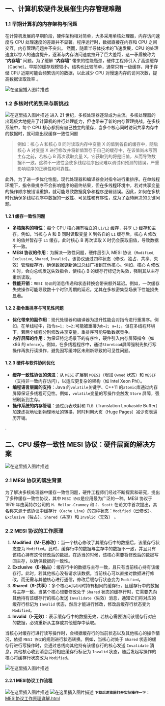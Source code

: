 ## 一、计算机软硬件发展催生内存管理难题

### 1.1 早期计算机的内存架构与问题

在计算机发展的早期阶段，硬件架构相对简单，大多采用单核处理器，内存访问速度与 CPU 处理速度的差距并不显著。程序运行时，数据直接在内存和 CPU 之间交互，内存管理问题并不突出。
然而，随着半导体技术的飞速发展，CPU 的处理速度以惊人的速度提升，逐渐与内存访问速度拉开了巨大差距，这一矛盾被称为 “**内存墙**” 问题。为了缓解 “**内存墙**” 带来的性能瓶颈，硬件工程师引入了高速缓存（Cache）。早期的缓存规模较小，结构也比较简单，通常只有一级缓存，用于存储 CPU 近期可能会频繁访问的数据，以此减少 CPU 对慢速内存的访问次数，提高数据读取效率 。

![在这里插入图片描述](https://i-blog.csdnimg.cn/direct/73fe235086fe4d9f9aa813dcac9481a6.png)

### 1.2 多核时代的到来与新挑战
![在这里插入图片描述](https://i-blog.csdnimg.cn/direct/cd6ff368940a470a9106c527eacd503c.png)
进入 21 世纪，多核处理器逐渐成为主流。多核处理器的出现极大地提升了计算机的并行处理能力，但也带来了新的内存管理挑战。在多核系统中，每个 CPU 核心都拥有自己独立的缓存，当多个核心同时访问共享内存中的数据时，就可能出现缓存一致性问题

> 例如：核心 A 和核心 B 同时读取内存中变量 X 的值到各自的缓存中，随后核心 A 对变量 X
> 进行修改并将新值暂存于自己的缓存中，在该值尚未写回主存之前，若核心 B 再次读取变量
> X，它获取到的将是旧值，从而导致数据不一致。这种不一致性会使多线程程序出现难以调试和预测的错误，严重影响程序的正确性和可靠性。

此外，为了进一步优化性能，现代处理器和编译器会对指令进行重排序。在单线程环境下，指令重排序不会影响程序的最终结果，但在多线程环境中，若对共享变量的操作顺序被错误重排，就可能导致数据竞争和程序逻辑错误。因此，如何在多核时代确保多线程程序中数据的一致性、可见性和有序性，成为了亟待解决的关键问题。

#### 1.2.1 缓存一致性问题

- **多核架构的特性**：每个 CPU 核心拥有独立的 `L1/L2` 缓存，共享 `L3` 缓存和主存。例如，当核心 A 和 B 同时读取变量 X 到各自的 `L1` 缓存后，核心 A 修改 X 的值并暂存于 `L1` 缓存，此时核心 B 再次读取 X 时仍会获取旧值，导致数据不一致。
- **MESI 协议的作用**：为解决一致性问题，硬件层引入 MESI 协议（`Modified`, `Exclusive`, `Shared`, `Invalid`）。该协议通过四种状态（修改、独占、共享、失效）管理缓存行，确保数据更新通过总线广播到其他核心。例如，核心 A 修改 X 时，会向总线发送失效指令，使核心 B 的缓存行标记为失效，强制其从主存重新读取。
- **性能开销**：`MESI 协议`的消息传递和状态转换会带来额外延迟。例如，一次缓存失效操作可能导致数十个时钟周期的延迟，尤其在多核密集型场景下性能损失显著。


#### 1.2.2 指令重排序与可见性问题
- **优化带来的副作用**：现代处理器和编译器为提升性能会对指令进行重排序。例如，在单线程中，指令`a=1; b=2;`可能被重排为`b=2; a=1;`，但在多线程环境下，若两个线程分别修改共享变量，重排序可能导致数据竞争。
- **内存屏障的作用**：为保证特定场景下的有序性，硬件引入内存屏障指令（如 x86 的 `mfence`）。例如，在多线程程序中，通过`StoreLoad`屏障强制先执行写操作再执行读操作，避免因写缓冲区未刷新导致的可见性问题。

#### 1.2.3 硬件与软件协同优化
- **缓存一致性协议的演进**：从 `MESI` 扩展到 `MOESI`（增加 `Owned` 状态）和 `MESIF`（支持非一致内存访问），以适应更复杂的架构（如 Intel Xeon Phi）。
- **编程语言层面的支持**：Java 的`volatile`关键字、C++11 的`atomic`库通过内存屏障保证多线程可见性。例如，`volatile`变量的写操作会触发 `Store` 屏障，强制刷新到主存。
- **操作系统的内存管理**：通过页表映射和 `TLB`（Translation Lookaside Buffer）加速虚拟地址到物理地址的转换，同时利用大页（Huge Pages）减少页表遍历开销。

.
## 二、CPU 缓存一致性 MESI 协议：硬件层面的解决方案
![在这里插入图片描述](https://i-blog.csdnimg.cn/direct/e4519403f65247a684f053dfe2569e03.png#pic_center)


### 2.1 MESI 协议的诞生背景

为了解决多核处理器中缓存一致性问题，硬件工程师们经过不断探索和研究，提出了多种缓存一致性协议，其中 `MESI 协议`是应用最为广泛的一种。MESI 协议于 1979 年由英特尔公司的 `M. Mellor-Crummey` 和 `J. Scott` 在论文中首次提出，其名称来源于该协议中缓存行（`Cache Line`）的四种状态：`Modified`（已修改）、`Exclusive`（独占）、`Shared`（共享）和 `Invalid`（无效） 。

### 2.2 MESI 协议的工作原理

1. **Modified（M-已修改）**：当一个核心修改了其缓存行中的数据后，该缓存行状态变为 `Modified`。此时，缓存行中的数据与主存中的数据不一致，并且只有该核心持有这份修改后的数据。在适当的时候，该核心需要将修改后的数据写回主存，以确保数据的一致性。
2. **Exclusive（E-独占）**：缓存行中的数据与主存一致，且只有当前核心持有该缓存行。此时，若其他核心没有请求该数据，当前核心可以直接对数据进行修改，而无需与其他核心进行通信，修改后缓存行状态变为 `Modified`。
3. **Shared（S-共享）**：多个核心可以同时持有相同的缓存行，且缓存行中的数据与主存一致。当某个核心想要修改处于 `Shared` 状态的缓存行时，它需要先向其他持有该缓存行的核心发送 `Invalidate`（失效）消息，通知它们将对应的缓存行标记为 `Invalid` 状态，然后才能进行修改，修改后缓存行状态变为 `Modified`。
4. **Invalid（I-无效）**：表示缓存行中的数据无效，若核心需要访问该缓存行对应的数据，必须重新从主存或其他缓存中读取。

当核心对缓存行进行读写操作时，会根据缓存行的当前状态以及其他核心的操作情况，依据 `MESI 协议`的规则进行状态转换。例如，当核心对处于 `Shared` 状态的缓存行进行写操作时，会通过总线向其他持有该缓存行的核心发送 `Invalidate` 消息，其他核心收到消息后将相应缓存行标记为 `Invalid` 状态，随后发起写操作的核心将缓存行状态改为 `Modified`。

![在这里插入图片描述](https://i-blog.csdnimg.cn/direct/d7a0dcacdbe34c589bfc22608a39fa2b.png)

#### 2.2.1 MESI协议工作流程
![在这里插入图片描述](https://i-blog.csdnimg.cn/direct/2dc31c385a4f4aeab378ea3c6c95269c.png)
![在这里插入图片描述](https://i-blog.csdnimg.cn/direct/f60f755cabea43f9a0e8e0f9d1e0bdc6.png)
**`下载后浏览器打开实际操作一下`**：[MESI协议工作原理详解.html](https://whs3hb2rbo.feishu.cn/docx/F36id5pgeoZYwNxrxVmcNy9jn56#share-AKaEd1ptho9PgyxYTsUckv65npd)